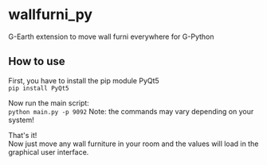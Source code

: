 # wallfurni_py
G-Earth extension to move wall furni everywhere for G-Python

## How to use

First, you have to install the pip module PyQt5  
```pip install PyQt5```

Now run the main script:  
```python main.py -p 9092```
Note: the commands may vary depending on your system!  

That's it!  
Now just move any wall furniture in your room and the values will load in the graphical user interface.

